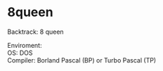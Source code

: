 # 8queen
Backtrack: 8 queen

Enviroment:<br>
OS: DOS<br>
Compiler: Borland Pascal (BP) or Turbo Pascal (TP)
